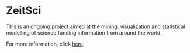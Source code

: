 # ZeitSci

This is an ongoing project aimed at the mining, visualization and statistical modelling of science funding information from around the world.

For more information, click [here](https://github.com/TariqAHassan/ZeitSci/blob/master/zeitsci_overview.ipynb).